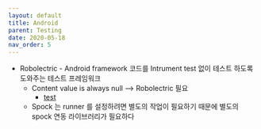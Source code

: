 ```yaml
---
layout: default
title: Android
parent: Testing
date: 2020-05-18
nav_order: 5
---
```


- Robolectric - Android framework 코드를 Intrument test 없이 테스트 하도록 도와주는 테스트 프레임워크
  - Content value is always null --> Robolectric 필요
    - [test](https://stackoverflow.com/a/46489571)
  - Spock 는 runner 를 설정하려면 별도의 작업이 필요하기 때문에 별도의 spock 연동 라이브러리가 필요하다